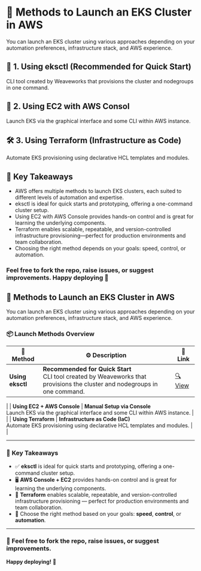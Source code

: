 # 🚀 Methods to Launch an EKS Cluster in AWS  #

You can launch an EKS cluster using various approaches depending on your automation preferences, infrastructure stack, and AWS experience.



## 🧰 1. Using eksctl (Recommended for Quick Start)
CLI tool created by Weaveworks that provisions the cluster and nodegroups in one command.


## 🔧 2. Using EC2 with AWS Consol 
Launch EKS via the graphical interface and some CLI within AWS instance.


## 🛠 3. Using Terraform (Infrastructure as Code)
Automate EKS provisioning using declarative HCL templates and modules.



## 🔑 Key Takeaways
- AWS offers multiple methods to launch EKS clusters, each suited to different levels of automation and expertise.
- eksctl is ideal for quick starts and prototyping, offering a one-command cluster setup.
- Using EC2 with AWS Console provides hands-on control and is great for learning the underlying components.
- Terraform enables scalable, repeatable, and version-controlled infrastructure provisioning—perfect for production environments and team collaboration.
- Choosing the right method depends on your goals: speed, control, or automation.

### Feel free to fork the repo, raise issues, or suggest improvements. Happy deploying 🚀

## 🚀 **Methods to Launch an EKS Cluster in AWS**

You can launch an EKS cluster using various approaches depending on your automation preferences, infrastructure stack, and AWS experience.

### 📦 **Launch Methods Overview**

| 🧰 **Method** | ⚙️ **Description** | 🔗 **Link**  |
|---------------|-------------------|--------------------|
| **Using eksctl** | **Recommended for Quick Start**<br>CLI tool created by Weaveworks that provisions the cluster and nodegroups in one command. |[🔍 View](https://github.com/vijaynbec/VijayN_CloudPractical/tree/main/05.AWS%20EKS%20Cluster%20Launch%Options/1.K8cluster_AWSEKS_eksctl_simple) |
  |
| **Using EC2 + AWS Console** | **Manual Setup via Console**<br>Launch EKS via the graphical interface and some CLI within AWS instance. |  |
| **Using Terraform** | **Infrastructure as Code (IaC)**<br>Automate EKS provisioning using declarative HCL templates and modules. |  |

---

### 🔑 **Key Takeaways**

- ✅ **eksctl** is ideal for quick starts and prototyping, offering a one-command cluster setup.
- 🖥️ **AWS Console + EC2** provides hands-on control and is great for learning the underlying components.
- 📜 **Terraform** enables scalable, repeatable, and version-controlled infrastructure provisioning — perfect for production environments and team collaboration.
- 🧠 Choose the right method based on your goals: **speed**, **control**, or **automation**.

---

### 💬 Feel free to fork the repo, raise issues, or suggest improvements.  
**Happy deploying!** 🚀


